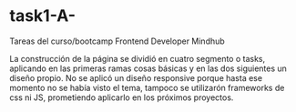 # task1-A-
Tareas del curso/bootcamp Frontend Developer Mindhub

La construcción de la página se dividió en cuatro segmento o tasks, aplicando en las primeras ramas cosas básicas y en las dos siguientes un diseño propio.
No se aplicó un diseño responsive porque hasta ese momento no se había visto el tema, tampoco se utilizarón frameworks de css ni JS, 
prometiendo aplicarlo en los próximos proyectos.
